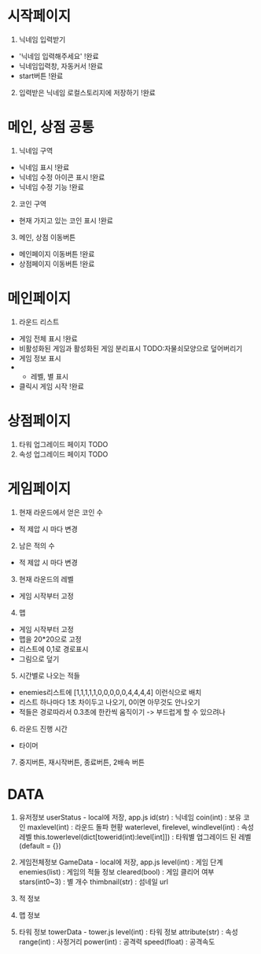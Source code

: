 # 시작페이지
1. 닉네임 입력받기
- '닉네임 입력해주세요' !완료
- 닉네임입력창, 자동커서 !완료
- start버튼 !완료

2. 입력받은 닉네임 로컬스토리지에 저장하기 !완료

# 메인, 상점 공통
1. 닉네임 구역
- 닉네임 표시 !완료
- 닉네임 수정 아이콘 표시 !완료
- 닉네임 수정 기능 !완료
2. 코인 구역
- 현재 가지고 있는 코인 표시 !완료
3. 메인, 상점 이동버튼
- 메인페이지 이동버튼 !완료
- 상점페이지 이동버튼 !완료

# 메인페이지
1. 라운드 리스트
- 게임 전체 표시 !완료
- 비활성화된 게임과 활성화된 게임 분리표시  TODO:자물쇠모양으로 덮어버리기
- 게임 정보 표시
- - 레벨, 별 표시
- 클릭시 게임 시작 !완료

# 상점페이지
1. 타워 업그레이드 페이지   TODO
2. 속성 업그레이드 페이지   TODO

# 게임페이지
1. 현재 라운드에서 얻은 코인 수
- 적 제압 시 마다 변경
2. 남은 적의 수
- 적 제압 시 마다 변경
3. 현재 라운드의 레벨
- 게임 시작부터 고정
4. 맵
- 게임 시작부터 고정
- 맵을 20*20으로 고정
- 리스트에 0,1로 경로표시
- 그림으로 덮기
5. 시간별로 나오는 적들
- enemies리스트에 [1,1,1,1,1,0,0,0,0,0,4,4,4,4] 이런식으로 배치
- 리스트 하나마다 1초 차이두고 나오기, 0이면 아무것도 안나오기
- 적들은 경로따라서 0.3초에 한칸씩 움직이기 -> 부드럽게 할 수 있으려나
6. 라운드 진행 시간
- 타이머
7. 중지버튼, 재시작버튼, 종료버튼, 2배속 버튼


# DATA
1. 유저정보 userStatus - local에 저장, app.js
id(str) : 닉네임
coin(int) : 보유 코인
maxlevel(int) : 라운드 돌파 현황
waterlevel, firelevel, windlevel(int) : 속성레벨
this.towerlevel(dict[towerid(int):level[int]]) : 타워별 업그레이드 된 레벨 (default = {})

2. 게임전체정보 GameData - local에 저장, app.js
level(int) : 게임 단계
enemies(list) : 게임의 적들 정보
cleared(bool) : 게임 클리어 여부
stars(int0~3) : 별 개수
thimbnail(str) : 섬네일 url

3. 적 정보
4. 맵 정보
5. 타워 정보 towerData - tower.js
level(int) : 타워 정보
attribute(str) : 속성
range(int) : 사정거리
power(int) : 공격력
speed(float) : 공격속도